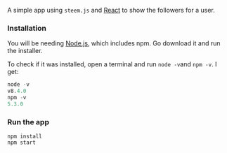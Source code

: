 A simple app using `steem.js` and [React](https://reactjs.org) to show the followers for a user.


### Installation
You will be needing [Node.js](https://nodejs.org/en/), which includes npm. Go download it and run the installer.

To check if it was installed, open a terminal and run `node -v`and `npm -v`. I get:

``` js
node -v
v8.4.0
npm -v
5.3.0
```


### Run the app

```
npm install
npm start

```
